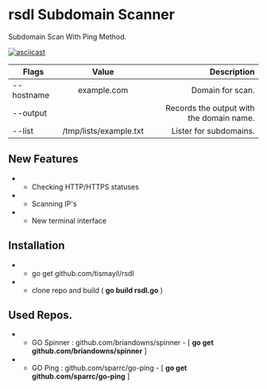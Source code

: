 # rsdl Subdomain Scanner
Subdomain Scan With Ping Method.


[![asciicast](https://asciinema.org/a/w3PxQLza7NjAIB2nevGf7887C.svg)](https://asciinema.org/a/w3PxQLza7NjAIB2nevGf7887C)


| Flags        | Value         | Description  |
| ------------ |:-------------:| -----:|
| --hostname   | example.com | Domain for scan. |
| --output     |  | Records the output with the domain name. |
| --list       | /tmp/lists/example.txt | Lister for subdomains.


## New Features
* - Checking HTTP/HTTPS statuses
* - Scanning IP's
* - New terminal interface

## Installation

* - go get github.com/tismayil/rsdl
* - clone repo and build ( **go build rsdl.go** )


## Used Repos.

* - GO Spinner : github.com/briandowns/spinner - [ **go get github.com/briandowns/spinner** ]
* - GO Ping    : github.com/sparrc/go-ping     - [ **go get github.com/sparrc/go-ping** ]
